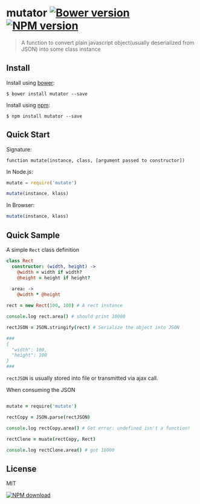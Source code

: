 mutator [![Bower version][bower-image]][homepage] [![NPM version][npm-image]][npm-url]
=======

> A function to convert plain javascript object(usually deserialized from JSON) into some class instance

Install
-------

Install using [bower][bower-url]:

    $ bower install mutator --save


Install using [npm][npm-homepage]:

    $ npm install mutator --save


Quick Start
------------

Signature:

```
function mutate(instance, class, [argument passed to constructor])
```

In Node.js:

```javascript
mutate = require('mutate')

mutate(instance, klass)
```

In Browser:

```javascript
mutate(instance, klass)
```

Quick Sample
------------

A simple `Rect` class definition

```coffeescript
class Rect
  constructor: (width, height) ->
  	@width = width if width?
  	@height = height if height?
  	
  area: ->
  	@width * @height

rect = new Rect(100, 100) # A rect instance

console.log rect.area() # should print 10000

rectJSON = JSON.stringify(rect) # Serialize the object into JSON

###
{
  "width": 100,
  "height": 100
}
###
```

`rectJSON` is usually stored into file or transmitted via ajax call.

When consuming the JSON

```coffeescript

mutate = require('mutate')

rectCopy = JSON.parse(rectJSON)

console.log rectCopy.area() # Got error: undefined isn't a function!

rectClone = muate(rectCopy, Rect)

console.log rectClone.area() # got 10000

```

## License
MIT

[![NPM download][npm-download]][npm-url]

[homepage]: https://github.com/timnew/mutator
[bower-image]: https://badge.fury.io/bo/widget.coffee.svg
[bower-url]: http://bower.io/
[npm-image]: http://img.shields.io/npm/v/mutator.svg
[npm-download]: http://img.shields.io/npm/dm/mutator.svg?style=flat
[npm-url]: https://www.npmjs.org/package/mutator
[npm-homepage]: https://www.npmjs.org/

